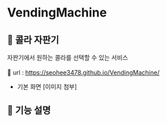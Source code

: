 # VendingMachine

## 📍 콜라 자판기
자판기에서 원하는 콜라를 선택할 수 있는 서비스
<br>
<br>
🔗 url : https://seohee3478.github.io/VendingMachine/

- 기본 화면
[이미지 첨부]

## 📍 기능 설명

